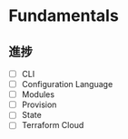 # Fundamentals
## 進捗
- [ ] CLI
- [ ] Configuration Language
- [ ] Modules
- [ ] Provision
- [ ] State
- [ ] Terraform Cloud